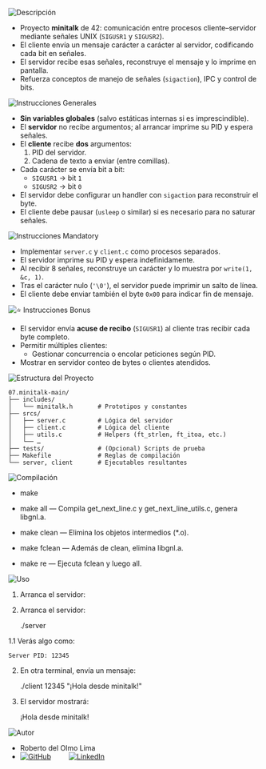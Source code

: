 ![Descripción](https://img.shields.io/badge/Descripción-blue?style=for-the-badge)

- Proyecto **minitalk** de 42: comunicación entre procesos cliente–servidor mediante señales UNIX (`SIGUSR1` y `SIGUSR2`).  
- El cliente envía un mensaje carácter a carácter al servidor, codificando cada bit en señales.  
- El servidor recibe esas señales, reconstruye el mensaje y lo imprime en pantalla.  
- Refuerza conceptos de manejo de señales (`sigaction`), IPC y control de bits.


![Instrucciones Generales](https://img.shields.io/badge/Instrucciones%20Generales-green?style=for-the-badge)

- **Sin variables globales** (salvo estáticas internas si es imprescindible).  
- El **servidor** no recibe argumentos; al arrancar imprime su PID y espera señales.  
- El **cliente** recibe **dos** argumentos:
  1. PID del servidor.  
  2. Cadena de texto a enviar (entre comillas).  
- Cada carácter se envía bit a bit:
  - `SIGUSR1` → bit `1`  
  - `SIGUSR2` → bit `0`  
- El servidor debe configurar un handler con `sigaction` para reconstruir el byte.  
- El cliente debe pausar (`usleep` o similar) si es necesario para no saturar señales.

![Instrucciones Mandatory](https://img.shields.io/badge/Instrucciones%20Mandatory-green?style=for-the-badge)

- Implementar `server.c` y `client.c` como procesos separados.  
- El servidor imprime su PID y espera indefinidamente.  
- Al recibir 8 señales, reconstruye un carácter y lo muestra por `write(1, &c, 1)`.  
- Tras el carácter nulo (`'\0'`), el servidor puede imprimir un salto de línea.  
- El cliente debe enviar también el byte `0x00` para indicar fin de mensaje.

![⭐ Instrucciones Bonus](https://img.shields.io/badge/⭐%20Instrucciones%20Bonus-yellow?style=for-the-badge)

- El servidor envía **acuse de recibo** (`SIGUSR1`) al cliente tras recibir cada byte completo.  
- Permitir múltiples clientes:
  - Gestionar concurrencia o encolar peticiones según PID.  
- Mostrar en servidor conteo de bytes o clientes atendidos.

![Estructura del Proyecto](https://img.shields.io/badge/Estructura%20del%20Proyecto-orange?style=for-the-badge)

```text
07.minitalk-main/
├── includes/          
│   └── minitalk.h       # Prototipos y constantes
├── srcs/              
│   ├── server.c         # Lógica del servidor
│   ├── client.c         # Lógica del cliente
│   ├── utils.c          # Helpers (ft_strlen, ft_itoa, etc.)
│   └── …
├── tests/               # (Opcional) Scripts de prueba
├── Makefile             # Reglas de compilación
└── server, client       # Ejecutables resultantes
```

![Compilación](https://img.shields.io/badge/Compilación-blue?style=for-the-badge)

- make

- make all — Compila get_next_line.c y get_next_line_utils.c, genera libgnl.a.

- make clean — Elimina los objetos intermedios (*.o).

- make fclean — Además de clean, elimina libgnl.a.

- make re — Ejecuta fclean y luego all.

![Uso](https://img.shields.io/badge/Uso-yellow?style=for-the-badge)

1. Arranca el servidor:
1. Arranca el servidor:
   
    ./server

1.1 Verás algo como:

    Server PID: 12345

2. En otra terminal, envía un mensaje:

    ./client 12345 "¡Hola desde minitalk!"

3. El servidor mostrará:

    ¡Hola desde minitalk!







![Autor](https://img.shields.io/badge/Autor-red?style=for-the-badge)

- Roberto del Olmo Lima
- [![GitHub](https://img.shields.io/badge/GitHub-Profile-informational?style=for-the-badge&logo=github&logoColor=white&color=181717)](https://github.com/legrol)
 &nbsp;&nbsp;&nbsp;&nbsp;&nbsp;&nbsp;&nbsp;&nbsp;[![LinkedIn](https://img.shields.io/badge/LinkedIn-0077B5?style=for-the-badge&logo=linkedin&logoColor=white)](https://www.linkedin.com/in/roberto-del-olmo-731746245)
